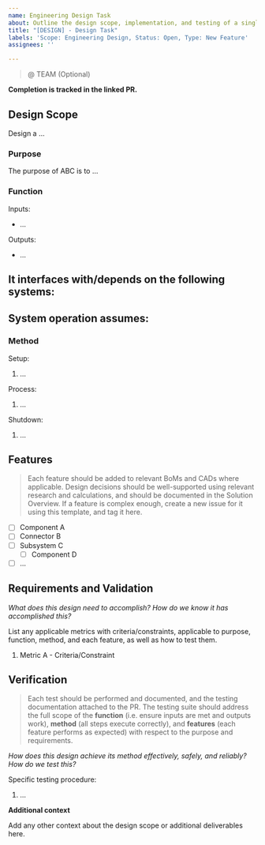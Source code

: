 ```yaml
---
name: Engineering Design Task
about: Outline the design scope, implementation, and testing of a single feature
title: "[DESIGN] - Design Task"
labels: 'Scope: Engineering Design, Status: Open, Type: New Feature'
assignees: ''

---
```


> @ TEAM (Optional)

**Completion is tracked in the linked PR.**

## Design Scope

Design a ...

### Purpose

The purpose of ABC is to ...

### Function

Inputs:
- ...

Outputs:
- ...

It interfaces with/depends on the following systems:
- 

System operation assumes:
- 

### Method

Setup:
1. ...

Process:
1. ...

Shutdown:
1. ...

## Features
> Each feature should be added to relevant BoMs and CADs where applicable. Design decisions should be well-supported using relevant research and calculations, and should be documented in the Solution Overview. If a feature is complex enough, create a new issue for it using this template, and tag it here.

- [ ] Component A
- [ ] Connector B
- [ ] Subsystem C
  - [ ] Component D
- [ ] ...

## Requirements and Validation

_What does this design need to accomplish? How do we know it has accomplished this?_

List any applicable metrics with criteria/constraints, applicable to purpose, function, method, and each feature, as well as how to test them.
1. Metric A - Criteria/Constraint

## Verification
> Each test should be performed and documented, and the testing documentation attached to the PR. The testing suite should address the full scope of the **function** (i.e. ensure inputs are met and outputs work), **method** (all steps execute correctly), and **features** (each feature performs as expected) with respect to the purpose and requirements.

_How does this design achieve its method effectively, safely, and reliably? How do we test this?_

Specific testing procedure:
1. ...

**Additional context**

Add any other context about the design scope or additional deliverables here.
